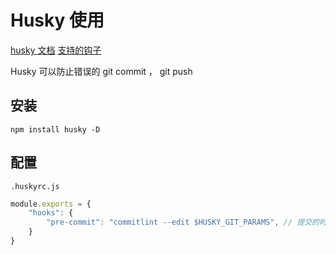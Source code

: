 # Husky 使用

[husky 文档](https://www.breword.com/typicode-husky)
[支持的钩子](https://git-scm.com/docs/githooks)

Husky 可以防止错误的 git commit ， git push

## 安装

```shell
npm install husky -D
```

## 配置

`.huskyrc.js`

```js
module.exports = {
    "hooks": {
        "pre-commit": "commitlint --edit $HUSKY_GIT_PARAMS", // 提交的时候 进行eslint检查
    }
}
```